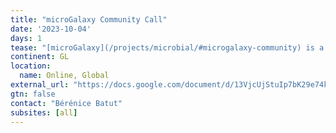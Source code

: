 ```yaml
---
title: "microGalaxy Community Call"
date: '2023-10-04'
days: 1
tease: "[microGalaxy](/projects/microbial/#microgalaxy-community) is a communities of practice focusing on microbial data analysis with Galaxy"
continent: GL
location:
  name: Online, Global
external_url: "https://docs.google.com/document/d/13VjcUjStuIp7bK29e74k8Nqb7N4lmVcg1ioArEWr254/edit"
gtn: false
contact: "Bérénice Batut"
subsites: [all]
---
```

